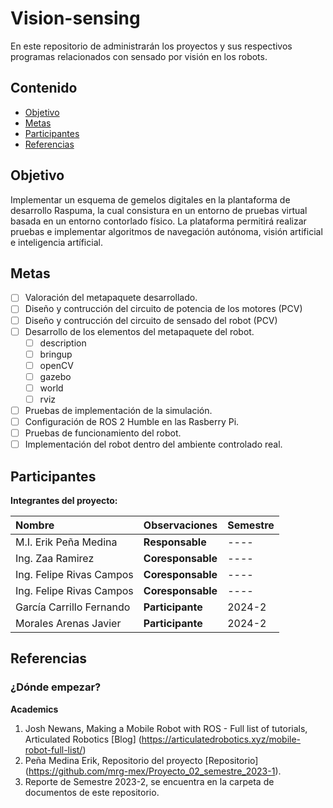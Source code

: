 # Vision-sensing
En este repositorio de administrarán los proyectos y sus respectivos programas relacionados con sensado por visión en los robots.


## Contenido

- [Objetivo](#objetivo)
- [Metas](#metas)
- [Participantes](#participantes)
- [Referencias](#referencias)

## Objetivo

Implementar un esquema de gemelos digitales en la plantaforma de desarrollo Raspuma, la cual consistura en un entorno de pruebas virtual basada en un entorno contorlado físico. La plataforma permitirá realizar pruebas e implementar algoritmos de navegación autónoma, visión artificial e inteligencia artíficial.

## Metas

- [ ] Valoración del metapaquete desarrollado.
- [ ] Diseño y contrucción del circuito de potencia de los motores (PCV)
- [ ] Diseño y contrucción del circuito de sensado del robot (PCV)
- [ ] Desarrollo de los elementos del metapaquete del robot.
    - [ ]   description
    - [ ]   bringup
    - [ ]   openCV
    - [ ]   gazebo
    - [ ]   world
    - [ ]   rviz
- [ ] Pruebas de implementación de la simulación.
- [ ] Configuración de ROS 2 Humble en las Rasberry Pi.
- [ ] Pruebas de funcionamiento del robot.
- [ ] Implementación del robot dentro del ambiente controlado real.
	
## Participantes

**Integrantes del proyecto:**

| Nombre | Observaciones | Semestre |
| :----------| :----------- | :----------- |
| M.I. Erik Peña Medina | **Responsable** | ---- |
| Ing. Zaa Ramirez | **Coresponsable** | ---- |
| Ing. Felipe Rivas Campos | **Coresponsable** | ---- |
| Ing. Felipe Rivas Campos | **Coresponsable** | ---- |
| García Carrillo Fernando    | **Participante** | 2024-2 |
| Morales Arenas Javier   | **Participante** | 2024-2 |


## Referencias

### ¿Dónde empezar?

**Academics**

1. Josh Newans, Making a Mobile Robot with ROS - Full list of tutorials, Articulated Robotics [Blog] (https://articulatedrobotics.xyz/mobile-robot-full-list/)
2. Peña Medina Erik, Repositorio del proyecto [Repositorio] (https://github.com/mrg-mex/Proyecto_02_semestre_2023-1).
3. Reporte de Semestre 2023-2, se encuentra en la carpeta de documentos de este repositorio. 

